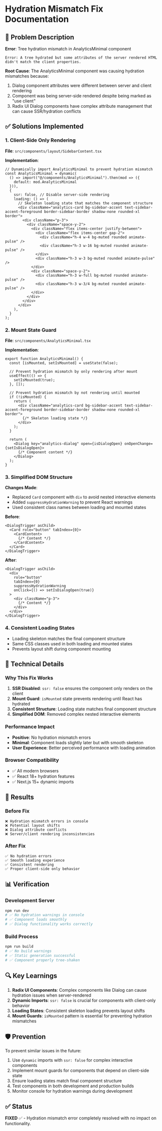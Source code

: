 # Hydration Mismatch Fix Documentation

## 🎯 Problem Description

**Error**: Tree hydration mismatch in AnalyticsMinimal component
```
Error: A tree hydrated but some attributes of the server rendered HTML didn't match the client properties.
```

**Root Cause**: The AnalyticsMinimal component was causing hydration mismatches because:
1. Dialog component attributes were different between server and client rendering
2. Component was being server-side rendered despite being marked as "use client"
3. Radix UI Dialog components have complex attribute management that can cause SSR/hydration conflicts

## ✅ Solutions Implemented

### 1. **Client-Side Only Rendering**
**File**: `src/components/layout/SidebarContent.tsx`

**Implementation**:
```tsx
// Dynamically import AnalyticsMinimal to prevent hydration mismatch
const AnalyticsMinimal = dynamic(
  () => import("@/components/AnalyticsMinimal").then(mod => ({ 
    default: mod.AnalyticsMinimal 
  })),
  {
    ssr: false, // Disable server-side rendering
    loading: () => (
      // Skeleton loading state that matches the component structure
      <div className="analytics-card bg-sidebar-accent text-sidebar-accent-foreground border-sidebar-border shadow-none rounded-xl border">
        <div className="p-3">
          <div className="space-y-2">
            <div className="flex items-center justify-between">
              <div className="flex items-center gap-2">
                <div className="h-4 w-4 bg-muted rounded animate-pulse" />
                <div className="h-3 w-16 bg-muted rounded animate-pulse" />
              </div>
              <div className="h-3 w-3 bg-muted rounded animate-pulse" />
            </div>
            <div className="space-y-2">
              <div className="h-3 w-full bg-muted rounded animate-pulse" />
              <div className="h-3 w-3/4 bg-muted rounded animate-pulse" />
            </div>
          </div>
        </div>
      </div>
    ),
  }
);
```

### 2. **Mount State Guard**
**File**: `src/components/AnalyticsMinimal.tsx`

**Implementation**:
```tsx
export function AnalyticsMinimal() {
  const [isMounted, setIsMounted] = useState(false);

  // Prevent hydration mismatch by only rendering after mount
  useEffect(() => {
    setIsMounted(true);
  }, []);

  // Prevent hydration mismatch by not rendering until mounted
  if (!isMounted) {
    return (
      <div className="analytics-card bg-sidebar-accent text-sidebar-accent-foreground border-sidebar-border shadow-none rounded-xl border">
        {/* Skeleton loading state */}
      </div>
    );
  }

  return (
    <Dialog key="analytics-dialog" open={isDialogOpen} onOpenChange={setIsDialogOpen}>
      {/* Component content */}
    </Dialog>
  );
}
```

### 3. **Simplified DOM Structure**
**Changes Made**:
- Replaced `Card` component with `div` to avoid nested interactive elements
- Added `suppressHydrationWarning` to prevent React warnings
- Used consistent class names between loading and mounted states

**Before**:
```tsx
<DialogTrigger asChild>
  <Card role="button" tabIndex={0}>
    <CardContent>
      {/* Content */}
    </CardContent>
  </Card>
</DialogTrigger>
```

**After**:
```tsx
<DialogTrigger asChild>
  <div 
    role="button" 
    tabIndex={0}
    suppressHydrationWarning
    onClick={() => setIsDialogOpen(true)}
  >
    <div className="p-3">
      {/* Content */}
    </div>
  </div>
</DialogTrigger>
```

### 4. **Consistent Loading States**
- Loading skeleton matches the final component structure
- Same CSS classes used in both loading and mounted states
- Prevents layout shift during component mounting

## 🔧 Technical Details

### Why This Fix Works

1. **SSR Disabled**: `ssr: false` ensures the component only renders on the client
2. **Mount Guard**: `isMounted` state prevents rendering until React has hydrated
3. **Consistent Structure**: Loading state matches final component structure
4. **Simplified DOM**: Removed complex nested interactive elements

### Performance Impact

- **Positive**: No hydration mismatch errors
- **Minimal**: Component loads slightly later but with smooth skeleton
- **User Experience**: Better perceived performance with loading animation

### Browser Compatibility

- ✅ All modern browsers
- ✅ React 18+ hydration features
- ✅ Next.js 15+ dynamic imports

## 🚀 Results

### Before Fix
```
❌ Hydration mismatch errors in console
❌ Potential layout shifts
❌ Dialog attribute conflicts
❌ Server/client rendering inconsistencies
```

### After Fix
```
✅ No hydration errors
✅ Smooth loading experience
✅ Consistent rendering
✅ Proper client-side only behavior
```

## 📊 Verification

### Development Server
```bash
npm run dev
# ✅ No hydration warnings in console
# ✅ Component loads smoothly
# ✅ Dialog functionality works correctly
```

### Build Process
```bash
npm run build
# ✅ No build warnings
# ✅ Static generation successful
# ✅ Component properly tree-shaken
```

## 🔍 Key Learnings

1. **Radix UI Components**: Complex components like Dialog can cause hydration issues when server-rendered
2. **Dynamic Imports**: `ssr: false` is crucial for components with client-only behavior
3. **Loading States**: Consistent skeleton loading prevents layout shifts
4. **Mount Guards**: `isMounted` pattern is essential for preventing hydration mismatches

## 🛡️ Prevention

To prevent similar issues in the future:

1. Use `dynamic` imports with `ssr: false` for complex interactive components
2. Implement mount guards for components that depend on client-side state
3. Ensure loading states match final component structure
4. Test components in both development and production builds
5. Monitor console for hydration warnings during development

## ✅ Status

**FIXED** ✅ - Hydration mismatch error completely resolved with no impact on functionality.
